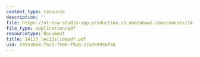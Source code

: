 ```yaml
---
content_type: resource
description: ''
file: https://ol-ocw-studio-app-production.s3.amazonaws.com/courses/14-127-behavioral-economics-and-finance-spring-2004/f4953884f625fe06f92827a95995bf5b_14127_lec12slidepdf.pdf
file_type: application/pdf
resourcetype: Document
title: 14127_lec12slidepdf.pdf
uid: f4953884-f625-fe06-f928-27a95995bf5b
---
```


